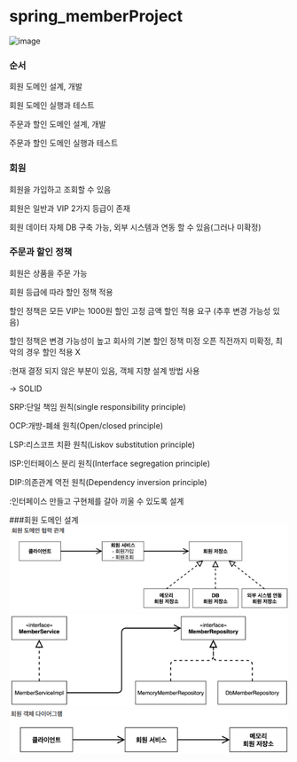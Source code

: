 # spring_memberProject
![image](https://github.com/snowball9820/spring_memberProject/assets/124758100/aab36e6a-3477-44a6-968e-b894abf4adcd)

### 순서

회원 도메인 설계, 개발

회원 도메인 실행과 테스트

주문과 할인 도메인 설계, 개발

주문과 할인 도메인 실행과 테스트 

### 회원
회원을 가입하고 조회할 수 있음

회원은 일반과 VIP 2가지 등급이 존재

회원 데이터 자체 DB 구축 가능, 외부 시스템과 연동 할 수 있음(그러나 미확정)
### 주문과 할인 정책
회원은 상품을 주문 가능

회원 등급에 따라 할인 정책 적용

할인 정책은 모든 VIP는 1000원 할인 고정 금액 할인 적용 요구
(추후 변경 가능성 있음)

할인 정책은 변경 가능성이 높고 회사의 기본 할인 정책 미정
오픈 직전까지 미확정, 최악의 경우 할인 적용 X

:현재 결정 되지 않은 부분이 있음, 객체 지향 설계 방법 사용

-> SOLID

SRP:단일 책임 원칙(single responsibility principle)

OCP:개방-폐쇄 원칙(Open/closed principle)

LSP:리스코프 치환 원칙(Liskov substitution principle)

ISP:인터페이스 분리 원칙(Interface segregation principle)

DIP:의존관계 역전 원칙(Dependency inversion principle)


:인터페이스 만들고 구현체를 갈아 끼울 수 있도록 설계 

###회원 도메인 설계
![img.png](img.png)
![img_1.png](img_1.png)
![img_2.png](img_2.png)